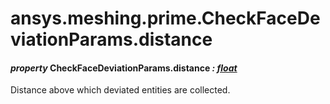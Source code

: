 # ansys.meshing.prime.CheckFaceDeviationParams.distance

<a id="ansys.meshing.prime.CheckFaceDeviationParams.distance"></a>

#### *property* CheckFaceDeviationParams.distance *: [float](https://docs.python.org/3.11/library/functions.html#float)*

Distance above which deviated entities are collected.

<!-- !! processed by numpydoc !! -->
